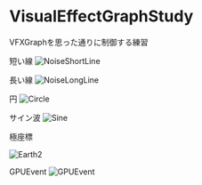 # VisualEffectGraphStudy
VFXGraphを思った通りに制御する練習

短い線
![NoiseShortLine](https://user-images.githubusercontent.com/16832362/79093672-f2787f80-7d8f-11ea-87f6-e7ff2d726449.gif)

長い線
![NoiseLongLine](https://user-images.githubusercontent.com/16832362/79093586-adece400-7d8f-11ea-990e-edd24cc453c9.gif)

円
![Circle](https://user-images.githubusercontent.com/16832362/79093580-a75e6c80-7d8f-11ea-9289-0810eb81c877.gif)

サイン波
![Sine](https://user-images.githubusercontent.com/16832362/79093681-fb695100-7d8f-11ea-8244-6162c8454db5.gif)

極座標

![Earth2](https://user-images.githubusercontent.com/16832362/79126535-16ad7e00-7ddb-11ea-8eff-59090ca4d964.gif)

GPUEvent
![GPUEvent](https://user-images.githubusercontent.com/16832362/79221353-9a757200-7e90-11ea-898e-1c9998b266e1.gif)
